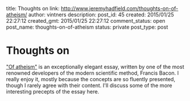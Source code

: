title: Thoughts on 
link: http://www.jeremyhadfield.com/thoughts-on-of-atheism/
author: vintners
description: 
post_id: 45
created: 2015/01/25 22:27:12
created_gmt: 2015/01/25 22:27:12
comment_status: open
post_name: thoughts-on-of-atheism
status: private
post_type: post

# Thoughts on 

["Of atheism"](http://essays.quotidiana.org/bacon/atheism/) is an exceptionally elegant essay, written by one of the most renowned developers of the modern scientific method, Francis Bacon. I really enjoy it, mostly because the concepts are so fluently presented, though I rarely agree with their content. I'll discuss some of the more interesting precepts of the essay here.